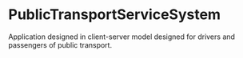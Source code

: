 # PublicTransportServiceSystem
Application designed in client-server model designed for drivers and passengers of public transport. 
